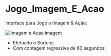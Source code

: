 # Jogo_Imagem_E_Acao
Interface para Jogo o Imagem & Ação;

![Imagem e Acao imagem](https://user-images.githubusercontent.com/101056945/179536689-a397644a-23d4-4eb0-9038-6f030086b9f2.PNG)

- Efetuado o Sorteio;
- Com contagem regressiva de 60 segundos;
